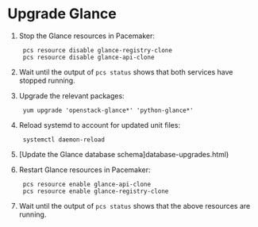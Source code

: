 # Upgrade Glance

1. Stop the Glance resources in Pacemaker:

        pcs resource disable glance-registry-clone
        pcs resource disable glance-api-clone

1. Wait until the output of `pcs status` shows that both services have
   stopped running.

1. Upgrade the relevant packages:

        yum upgrade 'openstack-glance*' 'python-glance*'

1. Reload systemd to account for updated unit files:

        systemctl daemon-reload

1. [Update the Glance database schema]database-upgrades.html)

1. Restart Glance resources in Pacemaker:

        pcs resource enable glance-api-clone
        pcs resource enable glance-registry-clone

1. Wait until the output of `pcs status` shows that the above
   resources are running.
